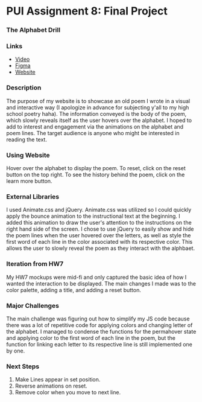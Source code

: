 # PUI Assignment 8: Final Project
### The Alphabet Drill

### Links
* [Video](https://drive.google.com/file/d/1ycsPKnN2bT7yVk5k3GqJ-mRl5yxxwvtQ/view?usp=sharing)
* [Figma](https://www.figma.com/proto/MmtECgfe78p4qtwz4UaN0Z/PUI-Final-Project?page-id=0%3A1&node-id=7%3A382&viewport=241%2C48%2C0.15&scaling=min-zoom&starting-point-node-id=7%3A382&hide-ui=1)
* [Website](https://sunbitterns.github.io/jeremial_pui_hw8_spring2022/index.html)

### Description
The purpose of my website is to showcase an old poem I wrote in a visual and interactive way (I apologize in advance for subjecting y'all to my high school poetry haha). The information conveyed is the body of the poem, which slowly reveals itself as the user hovers over the alphabet. I hoped to add to interest and engagement via the animations on the alphabet and poem lines. The target audience is anyone who might be interested in reading the text. 

### Using Website
Hover over the alphabet to display the poem. To reset, click on the reset button on the top right. To see the history behind the poem, click on the learn more button. 

### External Libraries
I used Animate.css and jQuery. Animate.css was utilized so I could quickly apply the bounce animation to the instructional text at the beginning. I added this animation to draw the user's attention to the instructions on the right hand side of the screen. I chose to use jQuery to easily show and hide the poem lines when the user hovered over the letters, as well as style the first word of each line in the color associated with its respective color. This allows the user to slowly reveal the poem as they interact with the alphbaet. 

### Iteration from HW7
My HW7 mockups were mid-fi and only captured the basic idea of how I wanted the interaction to be displayed. The main changes I made was to the color palette, adding a title, and adding a reset button. 

### Major Challenges
The main challenge was figuring out how to simplify my JS code because there was a lot of repetitive code for applying colors and changing letter of the alphabet. I managed to condense the functions for the permahover state and applying color to the first word of each line in the poem, but the function for linking each letter to its respective line is still implemented one by one. 

### Next Steps 
1. Make Lines appear in set position.
2. Reverse animations on reset. 
3. Remove color when you move to next line. 
